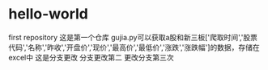 # hello-world
first repository
这是第一个仓库
gujia.py可以获取a股和新三板['爬取时间','股票代码','名称','昨收','开盘价','现价','最高价','最低价','涨跌','涨跌幅']的数据，存储在excel中
这是分支更改
分支更改第二
更改分支第三次
